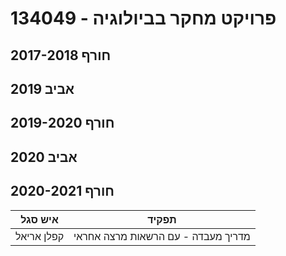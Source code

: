 # 134049 - פרויקט מחקר בביולוגיה

## חורף 2017-2018

## אביב 2019

## חורף 2019-2020

## אביב 2020

## חורף 2020-2021

| איש סגל | תפקיד |
| ---- | ---- |
| קפלן אריאל | מדריך מעבדה - עם הרשאות מרצה אחראי |

